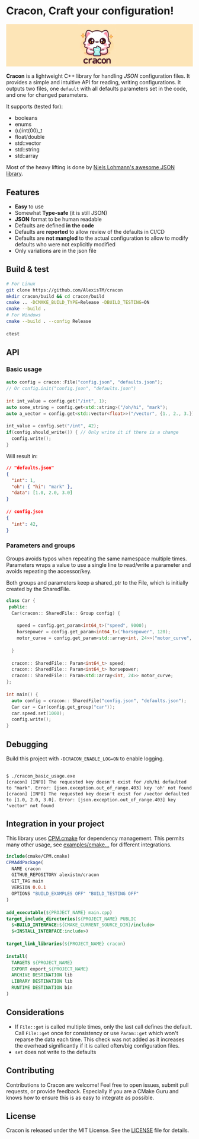 # Cracon, Craft your configuration!

![cracon uwu logo](doc/img/cracon.jpg)

**Cracon** is a lightweight C++ library for handling _JSON_ configuration files. It provides a simple and intuitive API for reading, writing configurations. It outputs two files, one `default` with all defaults parameters set in the code, and one for changed parameters.

It supports (tested for):
* booleans
* enums
* (u)int(00)_t
* float/double
* std::vector
* std::string
* std::array

Most of the heavy lifting is done by [Niels Lohmann's awesome JSON library](https://json.nlohmann.me).

## Features

* **Easy** to use
* Somewhat **Type-safe** (it is still JSON)
* **JSON** format to be human readable
* Defaults are defined **in the code**
* Defaults are **reported** to allow review of the defaults in CI/CD
* Defaults are **not mangled** to the actual configuration to allow to modify defaults who were not explicitly modified
* Only variations are in the json file

## Build & test

```bash
# For Linux
git clone https://github.com/AlexisTM/cracon
mkdir cracon/build && cd cracon/build
cmake .. -DCMAKE_BUILD_TYPE=Release -DBUILD_TESTING=ON
cmake --build .
# For Windows
cmake --build . --config Release

ctest
```

## API

### Basic usage

```cpp
auto config = cracon::File("config.json", "defaults.json");
// Or config.init("config.json", "defaults.json")

int int_value = config.get("/int", 1);
auto some_string = config.get<std::string>("/oh/hi", "mark");
auto a_vector = config.get<std::vector<float>>("/vector", {1., 2., 3.});

int_value = config.set("/int", 42);
if(config.should_write()) { // Only write it if there is a change
  config.write();
}
```

Will result in:

```json
// "defaults.json"
{
  "int": 1,
  "oh": { "hi": "mark" },
  "data": [1.0, 2.0, 3.0]
}

// config.json
{
  "int": 42,
}
```

### Parameters and groups

Groups avoids typos when repeating the same namespace multiple times.
Parameters wraps a value to use a single line to read/write a parameter and avoids repeating the accessor/key.

Both groups and parameters keep a shared_ptr to the File, which is initially created by the SharedFile.

```c++
class Car {
 public:
  Car(cracon:: SharedFile:: Group config) {

    speed = config.get_param<int64_t>("speed", 9000);
    horsepower = config.get_param<int64_t>("horsepower", 120);
    motor_curve = config.get_param<std::array<int, 24>>("motor_curve", {});

  }

  cracon:: SharedFile:: Param<int64_t> speed;
  cracon:: SharedFile:: Param<int64_t> horsepower;
  cracon:: SharedFile:: Param<std::array<int, 24>> motor_curve;
};

int main() {
  auto config = cracon:: SharedFile("config.json", "defaults.json");
  Car car = Car(config.get_group("car"));
  car.speed.set(1000);
  config.write();
}

```

## Debugging

Build this project with `-DCRACON_ENABLE_LOG=ON` to enable logging.

```

$ ./cracon_basic_usage.exe
[cracon] [INFO] The requested key doesn't exist for /oh/hi defaulted to "mark". Error: [json.exception.out_of_range.403] key 'oh' not found
[cracon] [INFO] The requested key doesn't exist for /vector defaulted to [1.0, 2.0, 3.0]. Error: [json.exception.out_of_range.403] key 'vector' not found

```

## Integration in your project

This library uses [CPM.cmake](https://github.com/cpm-cmake/CPM.cmake) for dependency management. This permits many other usage, see [examples/cmake...](examples/) for different integrations.

```cmake
include(cmake/CPM.cmake)
CPMAddPackage(
  NAME cracon
  GITHUB_REPOSITORY alexistm/cracon
  GIT_TAG main
  VERSION 0.0.1
  OPTIONS "BUILD_EXAMPLES OFF" "BUILD_TESTING OFF"
)

add_executable(${PROJECT_NAME} main.cpp)
target_include_directories(${PROJECT_NAME} PUBLIC
  $<BUILD_INTERFACE:${CMAKE_CURRENT_SOURCE_DIR}/include>
  $<INSTALL_INTERFACE:include>)

target_link_libraries(${PROJECT_NAME} cracon)

install(
  TARGETS ${PROJECT_NAME}
  EXPORT export_${PROJECT_NAME}
  ARCHIVE DESTINATION lib
  LIBRARY DESTINATION lib
  RUNTIME DESTINATION bin
)
```

## Considerations

* If `File::get` is called multiple times, only the last call defines the default. Call `File::get` once for consistency or use `Param::get` which won't reparse the data each time. This check was not added as it increases the overhead significantly if it is called often/big configuration files.
* `set` does not write to the defaults

## Contributing

Contributions to Cracon are welcome! Feel free to open issues, submit pull requests, or provide feedback. Especially if you are a CMake Guru and knows how to ensure this is as easy to integrate as possible.

## License

Cracon is released under the MIT License. See the [LICENSE](LICENSE) file for details.

